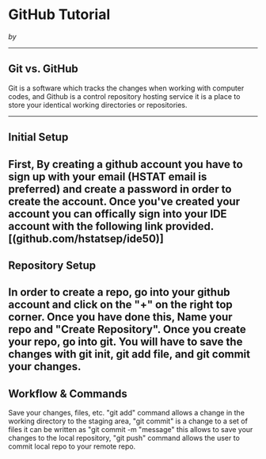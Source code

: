 # GitHub Tutorial

_by <Lizette Aguirre>_

---
## Git vs. GitHub
Git is a software which tracks the changes when working with computer codes, and Github is a control repository hosting service 
it is a place to store your identical working directories or repositories.

---
## Initial Setup
First, By creating a github account you have to sign up with your email (HSTAT email is preferred) and
create a password in order to create the account. Once you've created your account you can offically sign into your IDE account with
the following link provided.
[(github.com/hstatsep/ide50)]
---
## Repository Setup
 In order to create a repo, go into your github account and click on the "+" on the right top corner. Once you have done this, Name 
 your repo and "Create Repository".
 Once you create your repo, go into git. You will have to save the changes with git init, git add file, and git commit your changes.  
---
## Workflow & Commands
Save your changes, files, etc. "git add" command allows a change in the working directory to the staging area, "git commit"  is a
change to a set of files it can be written as "git commit -m "message" this allows to save your changes to the local repository,
"git push" command allows the user to commit local repo to your remote repo. 
